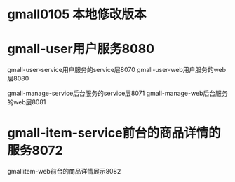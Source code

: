 # gmall0105 本地修改版本

# gmall-user用户服务8080
gmall-user-service用户服务的service层8070
gmall-user-web用户服务的web层8080


gmall-manage-service后台服务的service层8071
gmall-manage-web后台服务的web层8081

# gmall-item-service前台的商品详情的服务8072
gmallitem-web前台的商品详情展示8082
